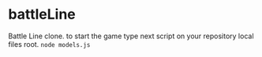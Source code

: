 # battleLine
Battle Line clone.
to start the game type next script on your repository local files root.
` node models.js `